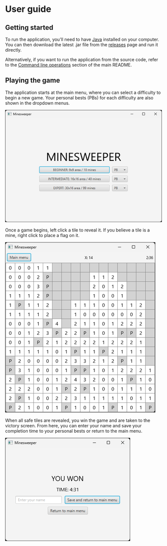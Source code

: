 # User guide

## Getting started

To run the application, you'll need to have [Java](https://www.java.com/) installed on your computer. You can then download the latest .jar file from the [releases](https://github.com/jarkmaen/minesweeper/releases/tag/viikko7) page and run it directly.

Alternatively, if you want to run the application from the source code, refer to the [Command line operations](../README.md#command-line-operations) section of the main README.

## Playing the game

The application starts at the main menu, where you can select a difficulty to begin a new game. Your personal bests (PBs) for each difficulty are also shown in the dropdown menus.

<img src="images/main_menu.png">

Once a game begins, left click a tile to reveal it. If you believe a tile is a mine, right click to place a flag on it.

<img src="images/game_board.png">

When all safe tiles are revealed, you win the game and are taken to the victory screen. From here, you can enter your name and save your completion time to your personal bests or return to the main menu.

<img src="images/victory.png">
